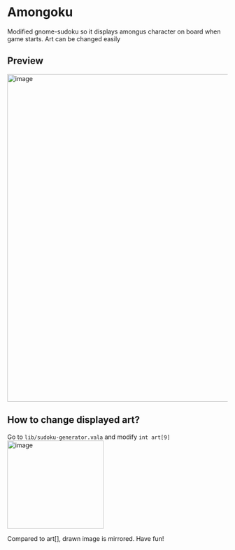 # Amongoku
Modified gnome-sudoku so it displays amongus character on board when game starts. Art can be changed easily

## Preview
<img width="700" height="750" alt="image" src="https://github.com/user-attachments/assets/c827e54a-0ffc-4aca-ae85-92dbed38b6d3" />

## How to change displayed art?
Go to ```lib/sudoku-generator.vala``` and modify ```int art[9]```
<img width="220" height="202" alt="image" src="https://github.com/user-attachments/assets/c478b97a-b5bd-4270-8d63-3242912f608d" />

Compared to art[], drawn image is mirrored. Have fun!

